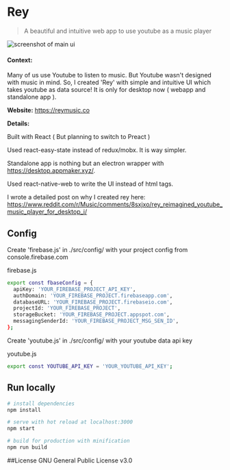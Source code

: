 # Rey
> A beautiful and intuitive web app to use youtube as a music player 

![screenshot of main ui](https://i.redd.it/z2nrymdg2g511.png)

#### Context:
Many of us use Youtube to listen to music. But Youtube wasn't designed with music in mind. So, I created 'Rey' with simple and intuitive UI which takes youtube as data source! It is only for desktop now ( webapp and standalone app ).

**Website:** https://reymusic.co

**Details:**

Built with React ( But planning to switch to Preact )

Used react-easy-state instead of redux/mobx. It is way simpler.

Standalone app is nothing but an electron wrapper with https://desktop.appmaker.xyz/.

Used react-native-web to write the UI instead of html tags.

I wrote a detailed post on why I created rey here: https://www.reddit.com/r/Music/comments/8sxjxo/rey_reimagined_youtube_music_player_for_desktop_i/

## Config

Create 'firebase.js' in ./src/config/ with your project config from console.firebase.com

firebase.js
```bash
export const fbaseConfig = {
  apiKey: 'YOUR_FIREBASE_PROJECT_API_KEY',
  authDomain: 'YOUR_FIREBASE_PROJECT.firebaseapp.com',
  databaseURL: 'YOUR_FIREBASE_PROJECT.firebaseio.com',
  projectId: 'YOUR_FIREBASE_PROJECT',
  storageBucket: 'YOUR_FIREBASE_PROJECT.appspot.com',
  messagingSenderId: 'YOUR_FIREBASE_PROJECT_MSG_SEN_ID',
};
```

Create 'youtube.js' in ./src/config/ with your youtube data api key

youtube.js
```bash
export const YOUTUBE_API_KEY = 'YOUR_YOUTUBE_API_KEY';
```

## Run locally

```bash
# install dependencies
npm install

# serve with hot reload at localhost:3000
npm start

# build for production with minification
npm run build

```

##License
GNU General Public License v3.0